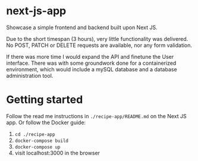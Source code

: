 # next-js-app

Showcase a simple frontend and backend built upon Next JS.

Due to the short timespan (3 hours), very little functionality was delivered. No POST, PATCH or DELETE requests are available, nor any form validation.

If there was more time I would expand the API and finetune the User interface. There was with some groundwork done for a containerized environment, which would include a mySQL database and a database administration tool.

# Getting started

Follow the read me instructions in `./recipe-app/README.md` on the Next JS app. Or follow the Docker guide:

1. `cd ./recipe-app`
2. `docker-compose build`
3. `docker-compose up`
4. visit localhost:3000 in the browser
